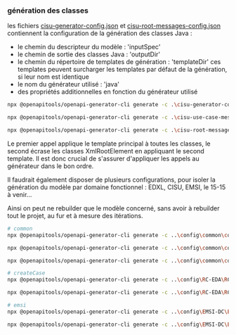 ### génération des classes
les fichiers [cisu-generator-config.json](cisu-generator-config.json) et [cisu-root-messages-config.json](cisu-root-messages-config.json) contiennent la configuration de la génération des classes Java :
- le chemin du descripteur du modèle : 'inputSpec'
- le chemin de sortie des classes Java : 'outputDir'
- le chemin du répertoire de templates de génération : 'templateDir'
    ces templates peuvent surcharger les templates par défaut de la génération, si leur nom est identique
- le nom du générateur utilisé : 'java'
- des propriétés additionnelles en fonction du générateur utilisé


```bash
npx @openapitools/openapi-generator-cli generate -c .\cisu-generator-config.json --skip-validate-spec

npx @openapitools/openapi-generator-cli generate -c .\cisu-use-case-messages-config.json --skip-validate-spec

npx @openapitools/openapi-generator-cli generate -c .\cisu-root-messages-config.json --skip-validate-spec
```

Le premier appel applique le template principal à toutes les classes, le second écrase les classes XmlRootElement en appliquant le second template. Il est donc crucial de s'assurer d'appliquer les appels au générateur dans le bon ordre.


Il faudrait également disposer de plusieurs configurations, pour isoler la génération du modèle par domaine fonctionnel : EDXL, CISU, EMSI, le 15-15 à venir...

Ainsi on peut ne rebuilder que le modèle concerné, sans avoir à rebuilder tout le projet, au fur et à mesure des itérations.



```bash
# common
npx @openapitools/openapi-generator-cli generate -c ..\config\common\common.generator-config.json --skip-validate-spec

npx @openapitools/openapi-generator-cli generate -c ..\config\common\common.wrapper.generator-config.json --skip-validate-spec

npx @openapitools/openapi-generator-cli generate -c ..\config\common\common.distributionElement.generator-config.json --skip-validate-spec

# createCase
npx @openapitools/openapi-generator-cli generate -c ..\config\RC-EDA\RC-EDA.generator-config.json --skip-validate-spec

npx @openapitools/openapi-generator-cli generate -c ..\config\RC-EDA\RC-EDA.wrapper.generator-config.json --skip-validate-spec

# emsi
npx @openapitools/openapi-generator-cli generate -c ..\config\EMSI-DC\EMSI-DC.generator-config.json --skip-validate-spec

npx @openapitools/openapi-generator-cli generate -c ..\config\EMSI-DC\EMSI-DC.wrapper.generator-config.json --skip-validate-spec
```